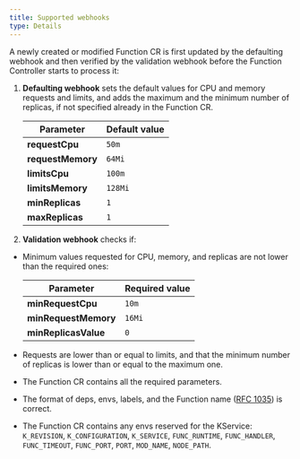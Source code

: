 ```yaml
---
title: Supported webhooks
type: Details
---
```


A newly created or modified Function CR is first updated by the defaulting webhook and then verified by the validation webhook before the Function Controller starts to process it:

1. **Defaulting webhook** sets the default values for CPU and memory requests and limits, and adds the maximum and the minimum number of replicas, if not specified already in the Function CR.

    | Parameter | Default value |
    |----------|----------|
    | **requestCpu** | `50m` |
    | **requestMemory** | `64Mi` |
    | **limitsCpu** | `100m` |
    | **limitsMemory** | `128Mi` |
    | **minReplicas** | `1` |
    | **maxReplicas** | `1` |

2. **Validation webhook** checks if:

- Minimum values requested for CPU, memory, and replicas are not lower than the required ones:

    | Parameter | Required value |
    |----------|----------|
    | **minRequestCpu** | `10m` |
    | **minRequestMemory** | `16Mi` |
    | **minReplicasValue** | `0` |

- Requests are lower than or equal to limits, and that the minimum number of replicas is lower than or equal to the maximum one.
- The Function CR contains all the required parameters.
- The format of deps, envs, labels, and the Function name ([RFC 1035](https://tools.ietf.org/html/rfc1035)) is correct.
- The Function CR contains any envs reserved for the KService: `K_REVISION`, `K_CONFIGURATION`, `K_SERVICE`, `FUNC_RUNTIME`, `FUNC_HANDLER`, `FUNC_TIMEOUT`, `FUNC_PORT`, `PORT`, `MOD_NAME`, `NODE_PATH`.

